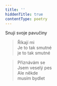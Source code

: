 ```yaml
---
title: ''
hiddenTitle: true
contentType: poetry
---
```


>   

  

>   

  

Snuji svoje pavučiny

> Říkají mi  
> Je to tak smutné  
> je to tak smutné

  

> Přiznávám se  
> Jsem veselý pes  
> Ale někde  
> musím bydlet
